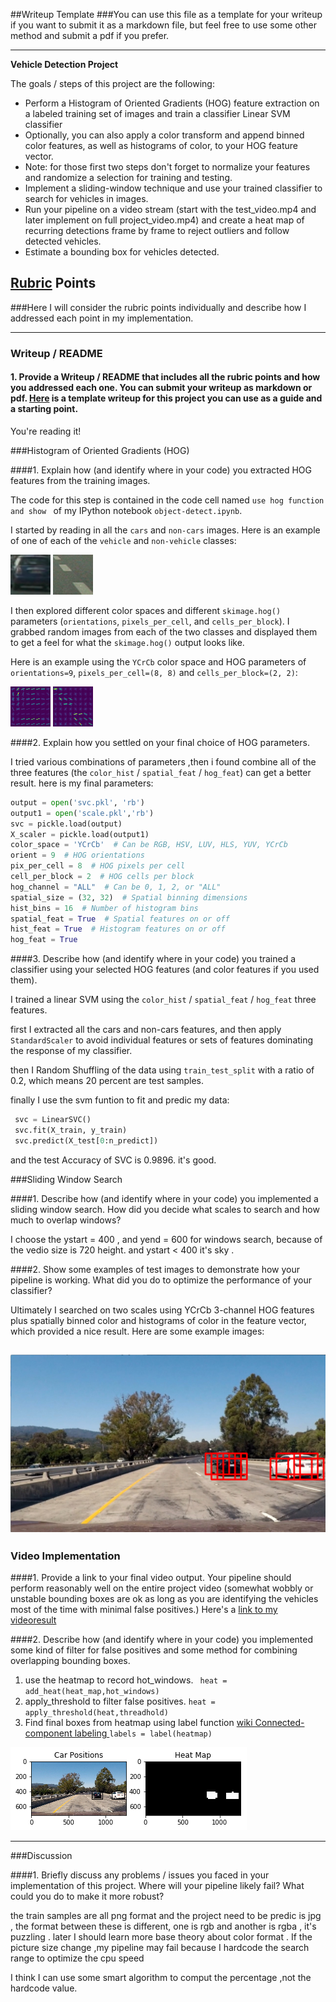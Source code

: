 ##Writeup Template
###You can use this file as a template for your writeup if you want to submit it as a markdown file, but feel free to use some other method and submit a pdf if you prefer.

---

**Vehicle Detection Project**

The goals / steps of this project are the following:

* Perform a Histogram of Oriented Gradients (HOG) feature extraction on a labeled training set of images and train a classifier Linear SVM classifier
* Optionally, you can also apply a color transform and append binned color features, as well as histograms of color, to your HOG feature vector.
* Note: for those first two steps don't forget to normalize your features and randomize a selection for training and testing.
* Implement a sliding-window technique and use your trained classifier to search for vehicles in images.
* Run your pipeline on a video stream (start with the test_video.mp4 and later implement on full project_video.mp4) and create a heat map of recurring detections frame by frame to reject outliers and follow detected vehicles.
* Estimate a bounding box for vehicles detected.

[//]: # (Image References)
[image1]: ./output/car.jpg
[image2]: ./output/notcar.jpg
[image3]: ./output/notcar-hog.jpg
[image4]: ./output/carhog.jpg
[image5]: ./output/findwindow.jpg
[image6]: ./output/cardetect.png



## [Rubric](https://review.udacity.com/#!/rubrics/513/view) Points
###Here I will consider the rubric points individually and describe how I addressed each point in my implementation.  

---
### Writeup / README

#### 1. Provide a Writeup / README that includes all the rubric points and how you addressed each one.  You can submit your writeup as markdown or pdf.  [Here](https://github.com/udacity/CarND-Vehicle-Detection/blob/master/writeup_template.md) is a template writeup for this project you can use as a guide and a starting point.  

You're reading it!

###Histogram of Oriented Gradients (HOG)

####1. Explain how (and identify where in your code) you extracted HOG features from the training images.

The code for this step is contained in the  code cell named `use hog function and show ` of my IPython notebook ```object-detect.ipynb```.  

I started by reading in all the `cars` and `non-cars` images.  Here is an example of one of each of the `vehicle` and `non-vehicle` classes:

![alt text][image1]
![alt text][image2]

I then explored different color spaces and different `skimage.hog()` parameters (`orientations`, `pixels_per_cell`, and `cells_per_block`).  I grabbed random images from each of the two classes and displayed them to get a feel for what the `skimage.hog()` output looks like.

Here is an example using the `YCrCb` color space and HOG parameters of `orientations=9`, `pixels_per_cell=(8, 8)` and `cells_per_block=(2, 2)`:

![alt text][image4]
![alt text][image3]

####2. Explain how you settled on your final choice of HOG parameters.

I tried various combinations of parameters ,then i found combine  all of the three features (the `color_hist` / `spatial_feat` / `hog_feat`) can get a better result.
here is my final parameters:

```python
output = open('svc.pkl', 'rb')
output1 = open('scale.pkl','rb')
svc = pickle.load(output)
X_scaler = pickle.load(output1)
color_space = 'YCrCb'  # Can be RGB, HSV, LUV, HLS, YUV, YCrCb
orient = 9  # HOG orientations
pix_per_cell = 8  # HOG pixels per cell
cell_per_block = 2  # HOG cells per block
hog_channel = "ALL"  # Can be 0, 1, 2, or "ALL"
spatial_size = (32, 32)  # Spatial binning dimensions
hist_bins = 16  # Number of histogram bins
spatial_feat = True  # Spatial features on or off
hist_feat = True  # Histogram features on or off
hog_feat = True

```

####3. Describe how (and identify where in your code) you trained a classifier using your selected HOG features (and color features if you used them).

I trained a linear SVM using the `color_hist` / `spatial_feat` / `hog_feat` three features.

first I extracted all the cars and non-cars features, and then apply
 `StandardScaler` to avoid individual features or sets of features dominating the response  of my classifier.

 then I Random Shuffling of the data using `train_test_split` with a  ratio of 0.2, which means 20 percent are test samples.

 finally I use the svm funtion to fit and predic my data:

 ```python
  svc = LinearSVC()
  svc.fit(X_train, y_train)
  svc.predict(X_test[0:n_predict])
 ```
  and the test Accuracy of SVC is  0.9896.
  it's good.



###Sliding Window Search

####1. Describe how (and identify where in your code) you implemented a sliding window search.  How did you decide what scales to search and how much to overlap windows?

I choose the ystart = 400 , and yend = 600 for windows search, because of the vedio size is 720 height.
and ystart < 400 it's sky .


####2. Show some examples of test images to demonstrate how your pipeline is working.  What did you do to optimize the performance of your classifier?

Ultimately I searched on two scales using YCrCb 3-channel HOG features plus spatially binned color and histograms of color in the feature vector, which provided a nice result.  Here are some example images:

![alt text][image5]
---

### Video Implementation

####1. Provide a link to your final video output.  Your pipeline should perform reasonably well on the entire project video (somewhat wobbly or unstable bounding boxes are ok as long as you are identifying the vehicles most of the time with minimal false positives.)
Here's a [link to my videoresult](./project_video_proc.mp4)


####2. Describe how (and identify where in your code) you implemented some kind of filter for false positives and some method for combining overlapping bounding boxes.


1. use the heatmap to record hot_windows.
   `  heat = add_heat(heat_map,hot_windows) `
2. apply_threshold to filter false positives.
   `heat = apply_threshold(heat,threadhold)`
3. Find final boxes from heatmap using label function [wiki Connected-component labeling ](https://en.wikipedia.org/wiki/Connected-component_labeling)
    `labels = label(heatmap)`


![alt text][image6]

---

###Discussion

####1. Briefly discuss any problems / issues you faced in your implementation of this project.  Where will your pipeline likely fail?  What could you do to make it more robust?


 the train samples are all png format and the project need to be predic is jpg , the format between these is different, one is rgb and another is rgba , it's puzzling .
 later I should learn more base theory about color format .
 If the picture size change ,my pipeline may fail because I hardcode the search range to optimize the cpu speed

 I think I can use some smart algorithm to comput the percentage ,not the hardcode value.
